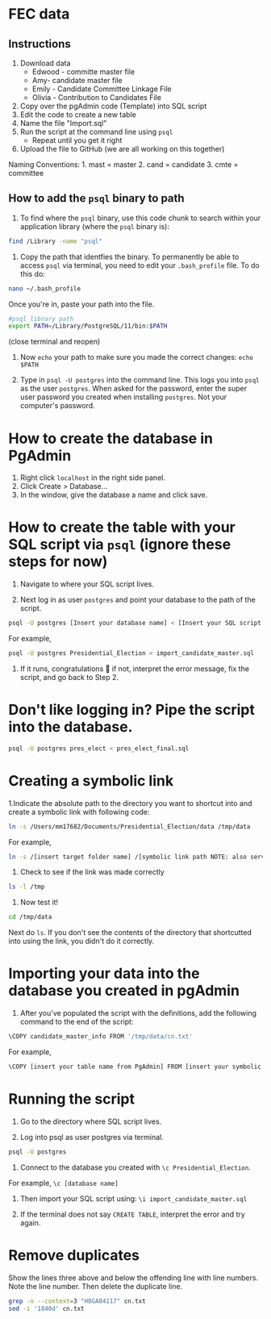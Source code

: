 FEC data
================

Instructions
------------

1.  Download data
    -   Edwood - committe master file
    -   Amy- candidate master file
    -   Emily - Candidate Committee Linkage File
    -   Olivia - Contribution to Candidates File
2.  Copy over the pgAdmin code (Template) into SQL script
3.  Edit the code to create a new table
4.  Name the file "Import.sql"
5.  Run the script at the command line using `psql`
    -   Repeat until you get it right
6.  Upload the file to GitHub (we are all working on this together)

Naming Conventions: 1. mast = master 2. cand = candidate 3. cmte = committee

How to add the `psql` binary to path
------------------------------------

1.  To find where the `psql` binary, use this code chunk to search within your application library (where the `psql` binary is):

``` bash
find /Library -name "psql"
```

1.  Copy the path that identfies the binary. To permanently be able to access `psql` via terminal, you need to edit your `.bash_profile` file. To do this do:

``` bash
nano ~/.bash_profile
```

Once you're in, paste your path into the file.

``` bash
#psql library path
export PATH=/Library/PostgreSQL/11/bin:$PATH
```
(close terminal and reopen)
1.  Now `echo` your path to make sure you made the correct changes: `echo $PATH`

2.  Type in `psql -U postgres` into the command line. This logs you into `psql` as the user `postgres`. When asked for the password, enter the super user password you created when installing `postgres`. Not your computer's password.

How to create the database in PgAdmin
=====================================

1.  Right click `localhost` in the right side panel.
2.  Click Create &gt; Database...
3.  In the window, give the database a name and click save.

How to create the table with your SQL script via `psql` (ignore these steps for now)
====================================================================================

1.  Navigate to where your SQL script lives.

2.  Next log in as user `postgres` and point your database to the path of the script.

``` bash
psql -U postgres [Insert your database name] < [Insert your SQL script name here]
```

For example,

``` bash
psql -U postgres Presidential_Election < import_candidate_master.sql
```

1.  If it runs, congratulations 🎉 if not, interpret the error message, fix the script, and go back to Step 2.

Don't like logging in? Pipe the script into the database.
=========================================================

``` bash
psql -U postgres pres_elect < pres_elect_final.sql 
```

Creating a symbolic link
========================

1.Indicate the absolute path to the directory you want to shortcut into and create a symbolic link with following code:

``` bash
ln -s /Users/mm17682/Documents/Presidential_Election/data /tmp/data
```

For example,

``` bash
ln -s /[insert target folder name] /[symbolic link path NOTE: also serves as shortcut name]
```

1.  Check to see if the link was made correctly

``` bash
ls -l /tmp
```

1.  Now test it!

``` bash
cd /tmp/data
```

Next do `ls`. If you don't see the contents of the directory that shortcutted into using the link, you didn't do it correctly.

Importing your data into the database you created in pgAdmin
============================================================

1.  After you've populated the script with the definitions, add the following command to the end of the script:

``` bash
\COPY candidate_master_info FROM '/tmp/data/cn.txt'
```

For example,

``` bash
\COPY [insert your table name from PgAdmin] FROM [insert your symbolic path with your file name at the end]
```

Running the script
==================

1.  Go to the directory where SQL script lives.

2.  Log into psql as user postgres via terminal.

``` bash
psql -U postgres 
```

1.  Connect to the database you created with `\c Presidential_Election`.

For example, `\c [database name]`

1.  Then import your SQL script using: `\i import_candidate_master.sql`

2.  If the terminal does not say `CREATE TABLE`, interpret the error and try again.

Remove duplicates
=================

Show the lines three above and below the offending line with line numbers. Note the line number. Then delete the duplicate line.

``` bash
grep -n --context=3 "H8GA04117" cn.txt 
sed -i '1840d' cn.txt
```
